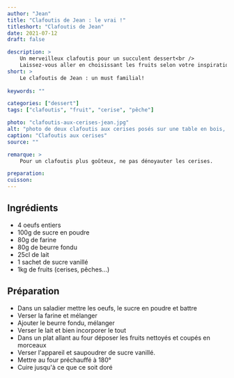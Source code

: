 ```yaml
---
author: "Jean"
title: "Clafoutis de Jean : le vrai !"
titleshort: "Clafoutis de Jean"
date: 2021-07-12
draft: false

description: >
    Un merveilleux clafoutis pour un succulent dessert<br />
    Laissez-vous aller en choisissant les fruits selon votre inspiration.
short: >
    Le clafoutis de Jean : un must familial!
    
keywords: ""

categories: ["dessert"]
tags: ["clafoutis", "fruit", "cerise", "pêche"]

photo: "clafoutis-aux-cerises-jean.jpg"
alt: "photo de deux clafoutis aux cerises posés sur une table en bois, avec un bol contenant quelques cerises."
caption: "Clafoutis aux cerises"
source: ""

remarque: >
    Pour un clafoutis plus goûteux, ne pas dénoyauter les cerises.

preparation: 
cuisson: 
---
```



## Ingrédients
- 4 oeufs entiers
- 100g de sucre en poudre
- 80g de farine
- 80g de beurre fondu
- 25cl de lait
- 1 sachet de sucre vanillé
- 1kg de fruits (cerises, pêches...)
## Préparation
- Dans un saladier mettre les oeufs, le sucre en poudre et battre
- Verser la farine et mélanger
- Ajouter le beurre fondu, mélanger
- Verser le lait et bien incorporer le tout
- Dans un plat allant au four déposer les fruits nettoyés et coupés en morceaux
- Verser l'appareil et saupoudrer de sucre vanillé.
- Mettre au four préchauffé à 180° 
- Cuire jusqu'à ce que ce soit doré

